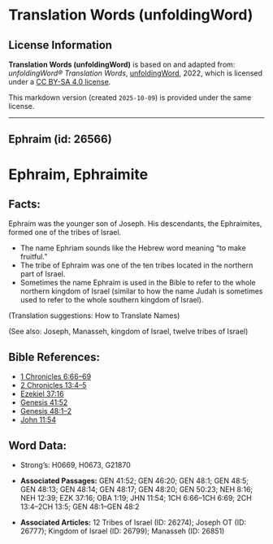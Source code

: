 # Translation Words (unfoldingWord)

## License Information

**Translation Words (unfoldingWord)** is based on and adapted from: _unfoldingWord® Translation Words_, [unfoldingWord](https://unfoldingword.org/utw), 2022, which is licensed under a [CC BY-SA 4.0 license](https://creativecommons.org/licenses/by-sa/4.0/legalcode.en).

This markdown version (created `2025-10-09`) is provided under the same license.



--------------------------------

## Ephraim (id: 26566)

Ephraim, Ephraimite
===================

Facts:
------

Ephraim was the younger son of Joseph. His descendants, the Ephraimites, formed one of the tribes of Israel.

* The name Ephriam sounds like the Hebrew word meaning “to make fruitful.”
* The tribe of Ephraim was one of the ten tribes located in the northern part of Israel.
* Sometimes the name Ephraim is used in the Bible to refer to the whole northern kingdom of Israel (similar to how the name Judah is sometimes used to refer to the whole southern kingdom of Israel).

(Translation suggestions: How to Translate Names)

(See also: Joseph, Manasseh, kingdom of Israel, twelve tribes of Israel)

Bible References:
-----------------

* [1 Chronicles 6:66–69](https://ref.ly/1Chr6:66-1Chr6:69)
* [2 Chronicles 13:4–5](https://ref.ly/2Chr13:4-2Chr13:5)
* [Ezekiel 37:16](https://ref.ly/Ezek37:16)
* [Genesis 41:52](https://ref.ly/Gen41:52)
* [Genesis 48:1–2](https://ref.ly/Gen48:1-Gen48:2)
* [John 11:54](https://ref.ly/John11:54)

Word Data:
----------

* Strong’s: H0669, H0673, G21870

* **Associated Passages:** GEN 41:52; GEN 46:20; GEN 48:1; GEN 48:5; GEN 48:13; GEN 48:14; GEN 48:17; GEN 48:20; GEN 50:23; NEH 8:16; NEH 12:39; EZK 37:16; OBA 1:19; JHN 11:54; 1CH 6:66–1CH 6:69; 2CH 13:4–2CH 13:5; GEN 48:1–GEN 48:2
* **Associated Articles:** 12 Tribes of Israel (ID: 26274); Joseph OT (ID: 26777); Kingdom of Israel (ID: 26799); Manasseh (ID: 26851)


